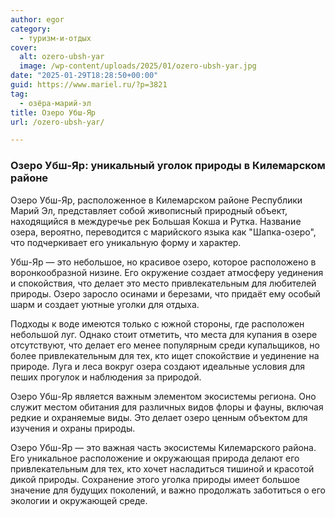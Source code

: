 ```yaml
---
author: egor
category:
  - туризм-и-отдых
cover:
  alt: ozero-ubsh-yar
  image: /wp-content/uploads/2025/01/ozero-ubsh-yar.jpg
date: "2025-01-29T18:28:50+00:00"
guid: https://www.mariel.ru/?p=3821
tag:
  - озёра-марий-эл
title: Озеро Убш-Яр
url: /ozero-ubsh-yar/

---
```

### Озеро Убш-Яр: уникальный уголок природы в Килемарском районе

Озеро Убш-Яр, расположенное в Килемарском районе Республики Марий Эл, представляет собой живописный природный объект, находящийся в междуречье рек Большая Кокша и Рутка. Название озера, вероятно, переводится с марийского языка как "Шапка-озеро", что подчеркивает его уникальную форму и характер.

Убш-Яр — это небольшое, но красивое озеро, которое расположено в воронкообразной низине. Его окружение создает атмосферу уединения и спокойствия, что делает это место привлекательным для любителей природы. Озеро заросло осинами и березами, что придаёт ему особый шарм и создает уютные уголки для отдыха.

Подходы к воде имеются только с южной стороны, где расположен небольшой луг. Однако стоит отметить, что места для купания в озере отсутствуют, что делает его менее популярным среди купальщиков, но более привлекательным для тех, кто ищет спокойствие и уединение на природе. Луга и леса вокруг озера создают идеальные условия для пеших прогулок и наблюдения за природой.

Озеро Убш-Яр является важным элементом экосистемы региона. Оно служит местом обитания для различных видов флоры и фауны, включая редкие и охраняемые виды. Это делает озеро ценным объектом для изучения и охраны природы.

Озеро Убш-Яр — это важная часть экосистемы Килемарского района. Его уникальное расположение и окружающая природа делают его привлекательным для тех, кто хочет насладиться тишиной и красотой дикой природы. Сохранение этого уголка природы имеет большое значение для будущих поколений, и важно продолжать заботиться о его экологии и окружающей среде.
